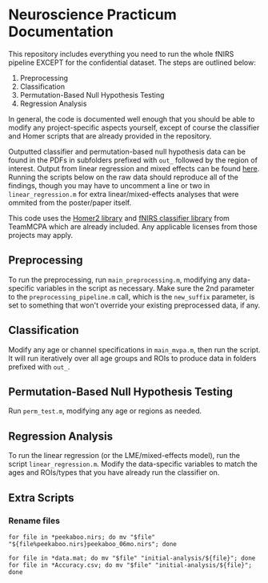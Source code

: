 # Neuroscience Practicum Documentation
This repository includes everything you need to run the whole fNIRS pipeline EXCEPT for the confidential dataset. The steps are outlined below:
1. Preprocessing
2. Classification
3. Permutation-Based Null Hypothesis Testing
4. Regression Analysis

In general, the code is documented well enough that you should be able to modify any project-specific aspects yourself, except of course the classifier and Homer scripts that are already provided in the repository.

Outputted classifier and permutation-based null hypothesis data can be found in the PDFs in subfolders prefixed with `out_` followed by the region of interest. Output from linear regression and mixed effects can be found [here](https://docs.google.com/document/d/1TLibp-FIbkeyu_htAAK5yxhVb3vAz7XHBr9SJjCERdw/edit?usp=sharing). Running the scripts below on the raw data should reproduce all of the findings, though you may have to uncomment a line or two in `linear_regression.m` for extra linear/mixed-effects analyses that were ommited from the poster/paper itself.

This code uses the [Homer2 library](https://openfnirs.org/software/homer/) and [fNIRS classifier library](https://github.com/TeamMCPA/Consortium-Analyses/tree/SfNIRS_2022) from TeamMCPA which are already included. Any applicable licenses from those projects may apply.

## Preprocessing
To run the preprocessing, run `main_preprocessing.m`, modifying any data-specific variables in the script as necessary. Make sure the 2nd parameter to the `preprocessing_pipeline.m` call, which is the `new_suffix` parameter, is set to something that won't override your existing preprocessed data, if any.

## Classification
Modify any age or channel specifications in `main_mvpa.m`, then run the script. It will run iteratively over all age groups and ROIs to produce data in folders prefixed with `out_`.

## Permutation-Based Null Hypothesis Testing
Run `perm_test.m`, modifying any age or regions as needed.

## Regression Analysis
To run the linear regression (or the LME/mixed-effects model), run the script `linear_regression.m`. Modify the data-specific variables to match the ages and ROIs/types that you have already run the classifier on. 

## Extra Scripts
### Rename files
`for file in *peekaboo.nirs; do mv "$file" "${file%peekaboo.nirs}peekaboo_06mo.nirs"; done`

`for file in *data.mat; do mv "$file" "initial-analysis/${file}"; done`
`for file in *Accuracy.csv; do mv "$file" "initial-analysis/${file}"; done`
